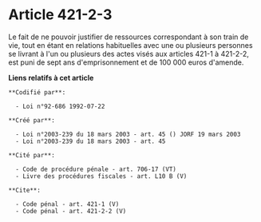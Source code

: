 # Article 421-2-3

Le fait de ne pouvoir justifier de ressources correspondant à son train de vie, tout en étant en relations habituelles avec
une ou plusieurs personnes se livrant à l'un ou plusieurs des actes visés aux articles 421-1 à 421-2-2, est puni de sept ans
d'emprisonnement et de 100 000 euros d'amende.

**Liens relatifs à cet article**

	**Codifié par**:

	  - Loi n°92-686 1992-07-22

	**Créé par**:

	  - Loi n°2003-239 du 18 mars 2003 - art. 45 () JORF 19 mars 2003
	  - Loi n°2003-239 du 18 mars 2003 - art. 45

	**Cité par**:

	  - Code de procédure pénale - art. 706-17 (VT)
	  - Livre des procédures fiscales - art. L10 B (V)

	**Cite**:

	  - Code pénal - art. 421-1 (V)
	  - Code pénal - art. 421-2-2 (V)
